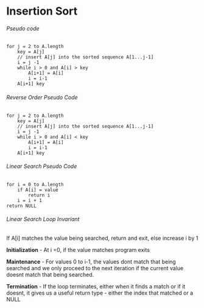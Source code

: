 # Insertion Sort

###### Pseudo code
````
for j = 2 to A.length
    key = A[j]
    // insert A[j] into the sorted sequence A[1...j-1]
    i = j -1
    while i > 0 and A[i] > key
        A[i+1] = A[i]
        i = i-1
    A[i+1] key
````
###### Reverse Order Pseudo Code
````
for j = 2 to A.length
    key = A[j]
    // insert A[j] into the sorted sequence A[1...j-1]
    i = j -1
    while i > 0 and A[i] < key
        A[i+1] = A[i]
        i = i-1
    A[i+1] key
````
###### Linear Search Pseudo Code
````
for i = 0 to A.length
    if A[i] = value
        return i
    i = i + 1
return NULL
````
###### Linear Search Loop Invariant

If A[i] matches the value being searched, return and exit, else increase i by 1

**Initialization** - At i =0, if the value matches program exits

**Maintenance** - For values 0 to i-1, the values dont match that being searched and we only proceed to the next iteration if the current value doesnt match that being searched.

**Termination** - If the loop terminates, either when it finds a match or if it doesnt, it gives us a useful return type - either the index that matched or a NULL

